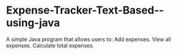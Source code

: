 # Expense-Tracker-Text-Based--using-java
A simple Java program that allows users to:  Add expenses. View all expenses. Calculate total expenses.
